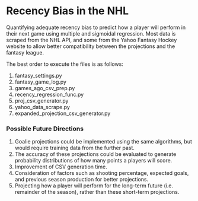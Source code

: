 # Recency Bias in the NHL
Quantifying adequate recency bias to predict how a player will perform in their next game using multiple and sigmoidal regression. Most data is scraped from the NHL API, and some from the Yahoo Fantasy Hockey website to allow better compatibility between the projections and the fantasy league.

The best order to execute the files is as follows:
1. fantasy_settings.py
2. fantasy_game_log.py
3. games_ago_csv_prep.py
4. recency_regression_func.py
5. proj_csv_generator.py
6. yahoo_data_scrape.py
7. expanded_projection_csv_generator.py

### Possible Future Directions
1. Goalie projections could be implemented using the same algorithms, but would require training data from the further past.
2. The accuracy of these projections could be evaluated to generate probability distributions of how many points a players will score.
3. Improvement of CSV generation time.
4. Consideration of factors such as shooting percentage, expected goals, and previous season production for better projections.
5. Projecting how a player will perform for the long-term future (i.e. remainder of the season), rather than these short-term projections.
